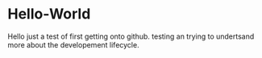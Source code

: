# Hello-World

Hello just a test of first getting onto github. testing an trying to undertsand more about the developement lifecycle.

